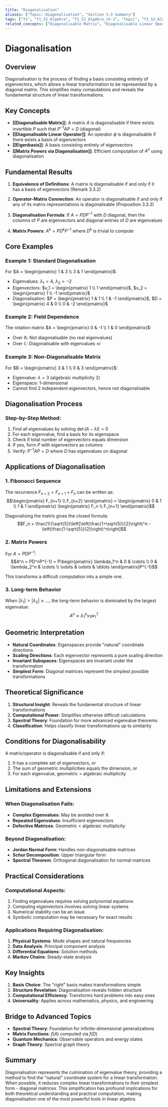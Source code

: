 ```yaml
---
title: "Diagonalisation"
aliases: ["Topic: Diagonalisation", "Section 3.3 Summary"]
tags: ["Y1", "Y1_S2_Algebra", "Y1_S2_Algebra_ch-3", "topic", "Y1_S2_Algebra_ch-3_sec-3-3", "diagonalisation", "eigenbasis", "matrix-powers", "similarity", "eigenvalue", "eigenvector", "matrix-representation", "change-of-basis", "jordan-normal-form", "schur-decomposition", "spectral-theorem", "linear-algebra", "vector-space"]
related_concepts: ["Diagonalisable Matrix", "Diagonalisable Linear Operator", "Eigenbasis", "Matrix Powers via Diagonalisation", "Similar Matrices", "Eigenvalue", "Eigenvector", "Matrix Representation", "Change of Basis Matrix", "Jordan Normal Form", "Schur Decomposition", "Spectral Theorem", "Vector Space", "Field"]
---
```


# Diagonalisation

## Overview
Diagonalisation is the process of finding a basis consisting entirely of eigenvectors, which allows a linear transformation to be represented by a diagonal matrix. This simplifies many computations and reveals the fundamental structure of linear transformations.

## Key Concepts
- **[[Diagonalisable Matrix]]**: A matrix $A$ is diagonalisable if there exists invertible $P$ such that $P^{-1}AP = D$ (diagonal)
- **[[Diagonalisable Linear Operator]]**: An operator $\phi$ is diagonalisable if there exists a basis of eigenvectors
- **[[Eigenbasis]]**: A basis consisting entirely of eigenvectors
- **[[Matrix Powers via Diagonalisation]]**: Efficient computation of $A^n$ using diagonalisation

## Fundamental Results
1. **Equivalence of Definitions**: A matrix is diagonalisable if and only if it has a basis of eigenvectors (Remark 3.3.2)

2. **Operator-Matrix Connection**: An operator is diagonalisable if and only if any of its matrix representations is diagonalisable (Proposition 3.3.3)

3. **Diagonalisation Formula**: If $A = PDP^{-1}$ with $D$ diagonal, then the columns of $P$ are eigenvectors and diagonal entries of $D$ are eigenvalues

4. **Matrix Powers**: $A^k = PD^kP^{-1}$ where $D^k$ is trivial to compute

## Core Examples
### Example 1: Standard Diagonalisation
For $A = \begin{pmatrix} 1 & 3 \\ 3 & 1 \end{pmatrix}$:
- Eigenvalues: $\lambda_1 = 4$, $\lambda_2 = -2$
- Eigenvectors: $v_1 = \begin{pmatrix} 1 \\ 1 \end{pmatrix}$, $v_2 = \begin{pmatrix} 1 \\ -1 \end{pmatrix}$
- Diagonalisation: $P = \begin{pmatrix} 1 & 1 \\ 1 & -1 \end{pmatrix}$, $D = \begin{pmatrix} 4 & 0 \\ 0 & -2 \end{pmatrix}$

### Example 2: Field Dependence
The rotation matrix $A = \begin{pmatrix} 0 & -1 \\ 1 & 0 \end{pmatrix}$:
- Over $\mathbb{R}$: Not diagonalisable (no real eigenvalues)
- Over $\mathbb{C}$: Diagonalisable with eigenvalues $\pm i$

### Example 3: Non-Diagonalisable Matrix
For $B = \begin{pmatrix} 3 & 1 \\ 0 & 3 \end{pmatrix}$:
- Eigenvalue: $\lambda = 3$ (algebraic multiplicity 2)
- Eigenspace: 1-dimensional
- Cannot find 2 independent eigenvectors, hence not diagonalisable

## Diagonalisation Process
### Step-by-Step Method:
1. Find all eigenvalues by solving $\det(A - \lambda I) = 0$
2. For each eigenvalue, find a basis for its eigenspace
3. Check if total number of eigenvectors equals dimension
4. If yes, form $P$ with eigenvectors as columns
5. Verify: $P^{-1}AP = D$ where $D$ has eigenvalues on diagonal

## Applications of Diagonalisation
### 1. Fibonacci Sequence
The recurrence $F_{n+2} = F_{n+1} + F_n$ can be written as:
$$\begin{pmatrix} F_{n+1} \\ F_{n+2} \end{pmatrix} = \begin{pmatrix} 0 & 1 \\ 1 & 1 \end{pmatrix} \begin{pmatrix} F_n \\ F_{n+1} \end{pmatrix}$$

Diagonalising the matrix gives the closed formula:
$$F_n = \frac{1}{\sqrt{5}}\left[\left(\frac{1+\sqrt{5}}{2}\right)^n - \left(\frac{1-\sqrt{5}}{2}\right)^n\right]$$

### 2. Matrix Powers
For $A = PDP^{-1}$:
$$A^n = PD^nP^{-1} = P\begin{pmatrix} \lambda_1^n & 0 & \cdots \\ 0 & \lambda_2^n & \cdots \\ \vdots & \vdots & \ddots \end{pmatrix}P^{-1}$$

This transforms a difficult computation into a simple one.

### 3. Long-term Behavior
When $|\lambda_1| > |\lambda_2| \geq \ldots$, the long-term behavior is dominated by the largest eigenvalue:
$$A^n \approx \lambda_1^n v_1 w_1^T$$

## Geometric Interpretation
- **Natural Coordinates**: Eigenspaces provide "natural" coordinate directions
- **Scaling Directions**: Each eigenvector represents a pure scaling direction
- **Invariant Subspaces**: Eigenspaces are invariant under the transformation
- **Simplest Form**: Diagonal matrices represent the simplest possible transformations

## Theoretical Significance
1. **Structural Insight**: Reveals the fundamental structure of linear transformations
2. **Computational Power**: Simplifies otherwise difficult calculations
3. **Spectral Theory**: Foundation for more advanced eigenvalue theorems
4. **Classification**: Helps classify linear transformations up to similarity

## Conditions for Diagonalisability
A matrix/operator is diagonalisable if and only if:
1. It has a complete set of eigenvectors, or
2. The sum of geometric multiplicities equals the dimension, or
3. For each eigenvalue, geometric = algebraic multiplicity

## Limitations and Extensions
### When Diagonalisation Fails:
- **Complex Eigenvalues**: May be avoided over $\mathbb{R}$
- **Repeated Eigenvalues**: Insufficient eigenvectors
- **Defective Matrices**: Geometric < algebraic multiplicity

### Beyond Diagonalisation:
- **Jordan Normal Form**: Handles non-diagonalisable matrices
- **Schur Decomposition**: Upper triangular form
- **Spectral Theorem**: Orthogonal diagonalisation for normal matrices

## Practical Considerations
### Computational Aspects:
1. Finding eigenvalues requires solving polynomial equations
2. Computing eigenvectors involves solving linear systems
3. Numerical stability can be an issue
4. Symbolic computation may be necessary for exact results

### Applications Requiring Diagonalisation:
1. **Physical Systems**: Mode shapes and natural frequencies
2. **Data Analysis**: Principal component analysis
3. **Differential Equations**: Solution methods
4. **Markov Chains**: Steady-state analysis

## Key Insights
1. **Basis Choice**: The "right" basis makes transformations simple
2. **Structure Revelation**: Diagonalisation reveals hidden structure
3. **Computational Efficiency**: Transforms hard problems into easy ones
4. **Universality**: Applies across mathematics, physics, and engineering

## Bridge to Advanced Topics
- **Spectral Theory**: Foundation for infinite-dimensional generalizations
- **Matrix Functions**: $f(A)$ computed via $f(D)$
- **Quantum Mechanics**: Observable operators and energy states
- **Graph Theory**: Spectral graph theory

## Summary
Diagonalisation represents the culmination of eigenvalue theory, providing a method to find the "natural" coordinate system for a linear transformation. When possible, it reduces complex linear transformations to their simplest form - diagonal matrices. This simplification has profound implications for both theoretical understanding and practical computation, making diagonalisation one of the most powerful tools in linear algebra.

